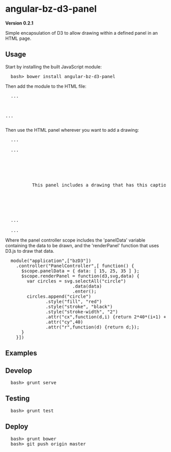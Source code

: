 # angular-bz-d3-panel

**Version 0.2.1**

Simple encapsulation of D3 to allow drawing within a defined panel in an
HTML page.

## Usage

Start by installing the built JavaScript module:

<pre>
  bash> bower install angular-bz-d3-panel
</pre>

Then add the module to the HTML file:

<pre>
  ...
  <script src="bower_modules/angular-bz-d3-panel/bzD3Panel.min.js" type="text/javascript"></script>
  ...
</pre>

Then use the HTML panel wherever you want to add a drawing:

<pre>
  ...
  <body ng-app="application">
  ...
    <div ng-controller="PanelController">
      <bz-d3-panel data-content="panelData" data-draw="renderPanel">
        <p>
          This panel includes a drawing that has this caption.
        </p>
      </bz-d3-panel>
    </div>
  ...
  </body>
  ...
</pre>

Where the panel controller scope includes the 'panelData' variable
containing the data to be drawn, and the 'renderPanel' function that uses
D3.js to draw that data.

<pre>
  module("application",["bzD3"])
    .controller("PanelController",[ function() {
      $scope.panelData = { data: [ 15, 25, 35 ] };
      $scope.renderPanel = function(d3,svg,data) {
        var circles = svg.selectAll("circle")
                         .data(data)
                         .enter();
        circles.append("circle")
               .style("fill", "red")
               .style("stroke", "black")
               .style("stroke-width", "2")
               .attr("cx",function(d,i) {return 2*40*(i+1) + d;})
               .attr("cy",40)
               .attr("r",function(d) {return d;});
      }
    }])
</pre>

## Examples

## Develop

<pre>
  bash> grunt serve
</pre>

## Testing

<pre>
  bash> grunt test
</pre>

## Deploy

<pre>
  bash> grunt bower
  bash> git push origin master
</pre>

